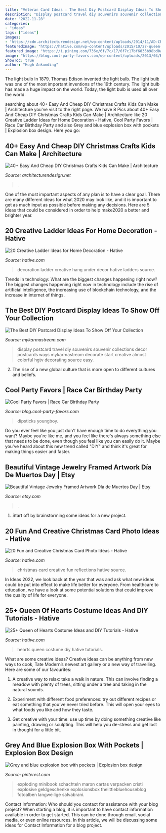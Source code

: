 ```yaml
---
title: "Veteran Card Ideas : The Best Diy Postcard Display Ideas To Show Off Your Collection"
description: "Display postcard travel diy souvenirs souvenir collections decor postcards ways mykarmastream decorate start creative almost colorful hgtv decorating source easy"
date: "2022-11-28"
categories:
- "ideas"
tags: ["ideas"]
images:
- "https://cdn.architecturendesign.net/wp-content/uploads/2014/11/AD-Christmas-Craft-For-Kids-28.jpg"
featuredImage: "https://hative.com/wp-content/uploads/2015/10/27-queen-of-hearts-costume-ideas-and-diy-tutorials.jpg"
featured_image: "https://i.pinimg.com/736x/6f/7c/17/6f7c17bf6835b98bd0a50ae69e217ad3.jpg"
image: "https://blog.cool-party-favors.com/wp-content/uploads/2013/03/Race-Car-Party-Food.jpg"
ShowToc: true
author: "Hugh Ankunding"
---
```



The light bulb
In 1879, Thomas Edison invented the light bulb. The light bulb was one of the most important inventions of the 19th century. The light bulb has made a huge impact on the world. Today, the light bulb is used all over the world.

	

		
searching about 40+ Easy And Cheap DIY Christmas Crafts Kids Can Make | Architecture you've visit to the right page. We have 8 Pics about 40+ Easy And Cheap DIY Christmas Crafts Kids Can Make | Architecture like 20 Creative Ladder Ideas for Home Decoration - Hative, Cool Party Favors | Race Car Birthday Party and also Grey and blue explosion box with pockets | Explosion box design. Here you go:
		
    
## 40+ Easy And Cheap DIY Christmas Crafts Kids Can Make | Architecture

<img loading=lazy src="https://cdn.architecturendesign.net/wp-content/uploads/2014/11/AD-Christmas-Craft-For-Kids-28.jpg" onerror="this.onerror=null;this.src='https://tse1.mm.bing.net/th?id=OIP.kSk5oJNhr_NP_ojabxQkCwHaJ4&amp;pid=15.1';" alt="40+ Easy And Cheap DIY Christmas Crafts Kids Can Make | Architecture">

_Source: architecturendesign.net_

>. 

	

One of the most important aspects of any plan is to have a clear goal. There are many different ideas for what 2020 may look like, and it is important to get as much input as possible before making any decisions. Here are 5 ideas that could be considered in order to help make2020 a better and brighter year.

    
## 20 Creative Ladder Ideas For Home Decoration - Hative

<img loading=lazy src="https://hative.com/wp-content/uploads/2014/06/ladder-decor-ideas/20-ladder-decor-ideas.jpg" onerror="this.onerror=null;this.src='https://tse2.mm.bing.net/th?id=OIP.DnWg652kQc8FWCIogHUlCgHaLI&amp;pid=15.1';" alt="20 Creative Ladder Ideas for Home Decoration - Hative">

_Source: hative.com_

>decoration ladder creative hang under decor hative ladders source. 

	

Trends in technology: What are the biggest changes happening right now?
The biggest changes happening right now in technology include the rise of artificial intelligence, the increasing use of blockchain technology, and the increase in internet of things.

    
## The Best DIY Postcard Display Ideas To Show Off Your Collection

<img loading=lazy src="https://mykarmastream.com/wp-content/uploads/2017/05/postcard-display-ideas-5.jpg" onerror="this.onerror=null;this.src='https://tse4.mm.bing.net/th?id=OIP.X5SjTXtmw1iuPUbJqjLh9wHaJ4&amp;pid=15.1';" alt="The Best DIY Postcard Display Ideas To Show Off Your Collection">

_Source: mykarmastream.com_

>display postcard travel diy souvenirs souvenir collections decor postcards ways mykarmastream decorate start creative almost colorful hgtv decorating source easy. 

	

2. The rise of a new global culture that is more open to different cultures and beliefs. 

    
## Cool Party Favors | Race Car Birthday Party

<img loading=lazy src="https://blog.cool-party-favors.com/wp-content/uploads/2013/03/Race-Car-Party-Food.jpg" onerror="this.onerror=null;this.src='https://tse4.mm.bing.net/th?id=OIP.VghDM_7oX1EKCGUkp0kHnQHaE6&amp;pid=15.1';" alt="Cool Party Favors | Race Car Birthday Party">

_Source: blog.cool-party-favors.com_

>dipsticks youngboy. 

	

Do you ever feel like you just don't have enough time to do everything you want? Maybe you're like me, and you feel like there's always something else that needs to be done, even though you feel like you can easily do it. Maybe you've heard about this new trend called "DIY" and think it's great for making things easier and faster.

    
## Beautiful Vintage Jewelry Framed Artwork Día De Muertos Day | Etsy

<img loading=lazy src="https://i.etsystatic.com/6321504/r/il/8c1e4c/916195156/il_1588xN.916195156_kn3d.jpg" onerror="this.onerror=null;this.src='https://tse1.mm.bing.net/th?id=OIP.l7UHvvH9y9zV25n8Xcu1sgHaJ3&amp;pid=15.1';" alt="Beautiful Vintage Jewelry Framed Artwork Día de Muertos Day | Etsy">

_Source: etsy.com_

>. 

	

1. Start off by brainstorming some ideas for a new project.

    
## 20 Fun And Creative Christmas Card Photo Ideas - Hative

<img loading=lazy src="https://hative.com/wp-content/uploads/2014/11/christmas-card-photo-ideas/2-christmas-card-photo-ideas.jpg" onerror="this.onerror=null;this.src='https://tse3.mm.bing.net/th?id=OIP.lk-JE-fr_N0mowTSW0LRmgHaLc&amp;pid=15.1';" alt="20 Fun and Creative Christmas Card Photo Ideas - Hative">

_Source: hative.com_

>christmas card creative fun reflections hative source. 

	

In Ideas 2022, we look back at the year that was and ask what new ideas could be put into effect to make life better for everyone. From healthcare to education, we have a look at some potential solutions that could improve the quality of life for everyone.

    
## 25+ Queen Of Hearts Costume Ideas And DIY Tutorials - Hative

<img loading=lazy src="https://hative.com/wp-content/uploads/2015/10/27-queen-of-hearts-costume-ideas-and-diy-tutorials.jpg" onerror="this.onerror=null;this.src='https://tse2.mm.bing.net/th?id=OIP.hgHCqn6XHbGh1aPP6W9aawHaJ4&amp;pid=15.1';" alt="25+ Queen of Hearts Costume Ideas and DIY Tutorials - Hative">

_Source: hative.com_

>hearts queen costume diy hative tutorials. 

	

What are some creative ideas?
Creative ideas can be anything from new ways to cook, Tate Modern’s newest art gallery or a new way of travelling. Here are some of our favourites:
1. A creative way to relax: take a walk in nature. This can involve finding a meadow with plenty of trees, sitting under a tree and taking in the natural sounds.

2. Experiment with different food preferences: try out different recipes or eat something that you’ve never tried before. This will open your eyes to what foods you like and how they taste.

3. Get creative with your time: use up time by doing something creative like painting, drawing or sculpting. This will help you de-stress and get lost in thought for a little bit.

    
## Grey And Blue Explosion Box With Pockets | Explosion Box Design

<img loading=lazy src="https://i.pinimg.com/736x/6f/7c/17/6f7c17bf6835b98bd0a50ae69e217ad3.jpg" onerror="this.onerror=null;this.src='https://tse1.mm.bing.net/th?id=OIP.cICDo6BES4Rtbywv5lhOqgHaJ4&amp;pid=15.1';" alt="Grey and blue explosion box with pockets | Explosion box design">

_Source: pinterest.com_

>exploding minibook schachteln maron cartas verpacken cristi explosive geldgeschenke explosionsbox thelittlebluehouseblog fotoalben langweilige salvabrani. 

	

Contact Information: Who should you contact for assistance with your blog project?
When starting a blog, it is important to have contact information available in order to get started. This can be done through email, social media, or even online resources. In this article, we will be discussing some ideas for Contact Information for a blog project.

